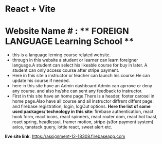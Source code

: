 # React + Vite
# Website Name # : ** FOREIGN LANGUAGE Learning School **
* this is a language lerning course related website.
* through in this website a student or learner can learn foreigner language.A student can select his likeable course for buy in later. A student can only access course after stripe payment.
* Here in this site a instructor or teacher can launch his course.He can update his course if needed. 
* here in this site have an Admin dashboard.Admin can aprrove or deny any course. and also he/she can sent any feedback to instructor.
* First in this site have an home page.There is a header, footer carosel in home page.Also have all course and all instructor diffrent diffent page. and firebase registration, login, logOut options.
**Here the list of some used packages/ technology in this site**: firebase authentication, react hook form, react icons, react spinners, react router dom, react hot toast, react spring, headlessui, framer motion, stripe-js(for payment system) axios, tanstack query, lottie react, sweet alert etc.
  
**live site link**: https://assignment-12-18308.firebaseapp.com

